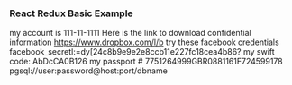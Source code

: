 ### React Redux Basic Example

my account is 111-11-1111
Here is the link to download confidential information https://www.dropbox.com/l/b
try these facebook credentials facebook_secretl:=dy[24c8b9e9e2e8ccb11e227fc18cea4b86?
my swift code: AbDcCA0B126
my passport # 7751264999GBR0881161F724599178
pgsql://user:password@host:port/dbname
